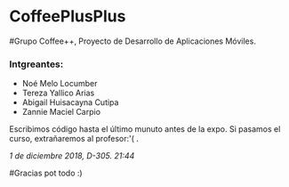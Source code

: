 # CoffeePlusPlus
#Grupo Coffee++, Proyecto de Desarrollo de Aplicaciones Móviles.

<h3>Intgreantes:</h3>
 <ul>
  <li>Noé Melo Locumber</li>
  <li>Tereza Yallico Arias</li>
  <li>Abigail Huisacayna Cutipa</li>
 <li>Zannie Maciel Carpio</li>
</ul> 
<p>Escribimos código hasta el último munuto antes de la expo. Si pasamos el curso, extrañaremos al profesor:'( .</p>


<i>1 de diciembre 2018, D-305. 21:44</i>

#Gracias pot todo :)
